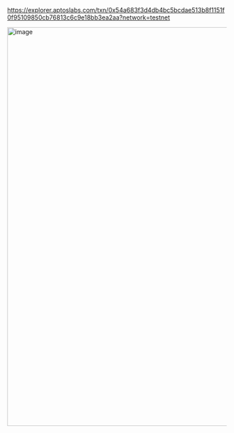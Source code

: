 https://explorer.aptoslabs.com/txn/0x54a683f3d4db4bc5bcdae513b8f1151f0f95109850cb76813c6c9e18bb3ea2aa?network=testnet

<img width="1314" height="915" alt="image" src="https://github.com/user-attachments/assets/aee0d115-4bb2-4eef-aea1-22da78965c00" />
